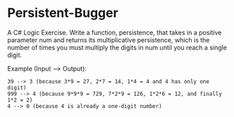 # Persistent-Bugger
A C# Logic Exercise. Write a function, persistence, that takes in a positive parameter num and returns its multiplicative persistence, which is the number of times you must multiply the digits in num until you reach a single digit.

Example (Input --> Output):

    39 --> 3 (because 3*9 = 27, 2*7 = 14, 1*4 = 4 and 4 has only one digit)
    999 --> 4 (because 9*9*9 = 729, 7*2*9 = 126, 1*2*6 = 12, and finally 1*2 = 2)
    4 --> 0 (because 4 is already a one-digit number)
